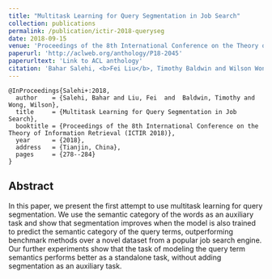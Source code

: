 ```yaml
---
title: "Multitask Learning for Query Segmentation in Job Search"
collection: publications
permalink: /publication/ictir-2018-queryseg
date: 2018-09-15
venue: 'Proceedings of the 8th International Conference on the Theory of Information Retrieval (ICTIR 2018)'
paperurl: 'http://aclweb.org/anthology/P18-2045'
paperurltext: 'Link to ACL anthology'
citation: 'Bahar Salehi, <b>Fei Liu</b>, Timothy Baldwin and Wilson Wong (2018) <a href="http://liufly.github.io/files/papers/acl-2018.pdf"><u>Multitask Learning for Query Segmentation in Job Search</u></a>, In <i>Proceedings of the 8th International Conference on the Theory of Information Retrieval (ICTIR 2018)</i>, Tianjin, China, pp. 278-284.'
---
```


```
@InProceedings{Salehi+:2018,
  author    = {Salehi, Bahar and Liu, Fei  and  Baldwin, Timothy and Wong, Wilson},
  title     = {Multitask Learning for Query Segmentation in Job Search},
  booktitle = {Proceedings of the 8th International Conference on the Theory of Information Retrieval (ICTIR 2018)},
  year      = {2018},
  address   = {Tianjin, China},
  pages     = {278--284}
}
```

## Abstract
In this paper, we present the first attempt to use multitask learning for query segmentation. We use the semantic category of the words as an auxiliary task and show that segmentation improves when the model is also trained to predict the semantic category of the query terms, outperforming benchmark methods over a novel dataset from a popular job search engine. Our further experiments show that the task of modeling the query term semantics performs better as a standalone task, without adding segmentation as an auxiliary task. 